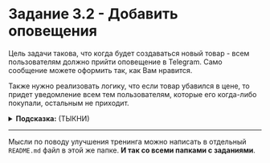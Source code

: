 # Задание 3.2 - Добавить оповещения

Цель задачи такова, что когда будет создаваться новый товар - всем пользователям должно прийти оповещение в Telegram.
Само сообщение можете оформить так, как Вам нравится. 

Также нужно реализовать логику, что если товар убавился в цене,
то придет уведомление всем тем пользователям, которые его когда-либо покупали, остальным не приходит.

<details>
<summary><b>Подсказка:</b> (ТЫКНИ)</summary>
- Подобное отслеживание событий делается через <code>Signal</code>. А чтобы отправить оповещения, используйте <code>Telegram Bot API</code>
</details>

____

Мысли по поводу улучшения тренинга можно написать в отдельный `README.md` файл в этой же папке. **И так со всеми папками с заданиями**.
